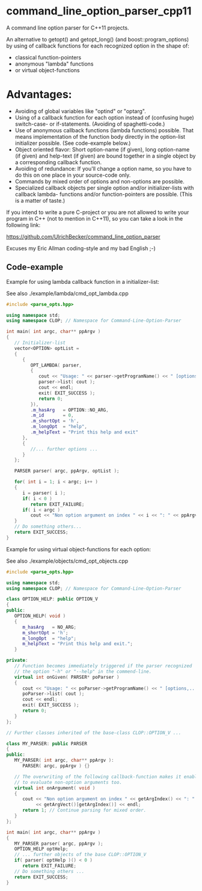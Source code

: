 # command_line_option_parser_cpp11
A command line option parser for C++11 projects.

An alternative to getopt() and getopt_long() (and boost::program_options) by using of callback functions for each
recognized option in the shape of:
- classical function-pointers
- anonymous "lambda" functions
- or virtual object-functions

# Advantages:

- Avoiding of global variables like "optind" or "optarg".
- Using of a callback function for each option instead of (confusing huge) switch-case- or if-statements. (Avoiding of spaghetti-code.)
- Use of anonymous callback functions (lambda functions) possible.
  That means implementation of the function body directly in the option-list initializer possible. (See code-example below.)
- Object oriented flavor: Short option-name (if given), long option-name (if given) and help-text (if given)
  are bound together in a single object by a corresponding callback function.
- Avoiding of redundance: If you'll change a option name, so you have to do this on one place in your source-code only.
- Commands by mixed order of options and non-options are possible.
- Specialized callback objects per single option and/or initializer-lists with callback lambda- functions and/or
  function-pointers are possible. (This is a matter of taste.)

If you intend to write a pure C-project or you are not allowed to write your program in C++ (not to mention in C++11), so you can take a look in the following link:

https://github.com/UlrichBecker/command_line_option_parser

Excuses my Eric Allman coding-style and my bad English ;-)

Code-example
------------
Example for using lambda callback function in a initializer-list:

See also ./example/lambda/cmd_opt_lambda.cpp
```c++
#include <parse_opts.hpp>

using namespace std;
using namespace CLOP; // Namespace for Command-Line-Option-Parser

int main( int argc, char** ppArgv )
{
   // Initializer-list 
   vector<OPTION> optList = 
   {
      {
         OPT_LAMBDA( parser,
         {
            cout << "Usage: " << parser->getProgramName() << " [options,...]\n";
            parser->list( cout );
            cout << endl;
            exit( EXIT_SUCCESS );
            return 0;
         }),
         .m_hasArg   = OPTION::NO_ARG,
         .m_id       = 0,
         .m_shortOpt = 'h',
         .m_longOpt  = "help",
         .m_helpText = "Print this help and exit"
      },
      {
         //... further options ...
      }
   };

   PARSER parser( argc, ppArgv, optList );

   for( int i = 1; i < argc; i++ )
   {
      i = parser( i );
      if( i < 0 )
         return EXIT_FAILURE;
      if( i < argc )
         cout << "Non option argument on index " << i << ": " << ppArgv[i] << endl;
   }
   // Do something others...
   return EXIT_SUCCESS;
}
```

Example for using virtual object-functions for each option:

See also ./example/objects/cmd_opt_objects.cpp
```c++
#include <parse_opts.hpp>

using namespace std;
using namespace CLOP; // Namespace for Command-Line-Option-Parser

class OPTION_HELP: public OPTION_V
{
public:
   OPTION_HELP( void )
   {
      m_hasArg   = NO_ARG;
      m_shortOpt = 'h';
      m_longOpt  = "help";
      m_helpText = "Print this help and exit.";
   }

private:
   // Function becomes immediately triggered if the parser recognized
   // the option "-h" or "--help" in the commend-line.
   virtual int onGiven( PARSER* poParser )
   {
      cout << "Usage: " << poParser->getProgramName() << " [options,...]\n";
      poParser->list( cout );
      cout << endl;
      exit( EXIT_SUCCESS );
      return 0;
   }
};

// Further classes inherited of the base-class CLOP::OPTION_V ...

class MY_PARSER: public PARSER
{
public:
   MY_PARSER( int argc, char** ppArgv ):
      PARSER( argc, ppArgv ) {}

   // The overwriting of the following callback-function makes it enable
   // to evaluate non-option arguments too.
   virtual int onArgument( void )
   {
      cout << "Non option argument on index " << getArgIndex() << ": "
           << getArgVect()[getArgIndex()] << endl;
      return 1; // Continue parsing for mixed order.
   }
};

int main( int argc, char** ppArgv )
{
   MY_PARSER parser( argc, ppArgv );
   OPTION_HELP optHelp;
   // ... further objects of the base CLOP::OPTION_V
   if( parser( optHelp )() < 0 )
      return EXIT_FAILURE;
   // Do something others ...
   return EXIT_SUCCESS;
}

```
